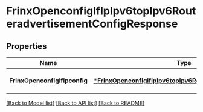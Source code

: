 # FrinxOpenconfigIfIpIpv6topIpv6RouteradvertisementConfigResponse

## Properties
Name | Type | Description | Notes
------------ | ------------- | ------------- | -------------
**FrinxOpenconfigIfIpconfig** | [***FrinxOpenconfigIfIpIpv6topIpv6RouteradvertisementConfig**](frinx.openconfig.if.ip.ipv6top.ipv6.routeradvertisement.Config.md) |  | [optional] [default to null]

[[Back to Model list]](../README.md#documentation-for-models) [[Back to API list]](../README.md#documentation-for-api-endpoints) [[Back to README]](../README.md)


